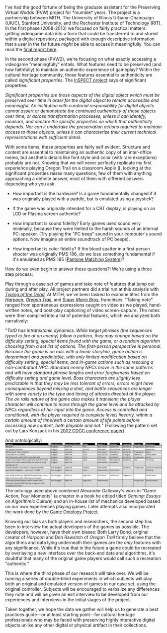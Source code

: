I've had the good fortune of being the graduate assistant for the Preserving Virtual Worlds (PVW) project for \*mumble\* years. The project is a partnership between MITH, The University of Illinois Urbana-Champaign (UIUC), Stanford University, and the Rochester Institute of Technology (RIT). In the first phase (2008-2010) we focused on fairly practical matters: getting videogame data into a form that could be transferred to and stored within a digital repository, packaged with enough descriptive information that a user in the far future _might_ be able to access it meaningfully. You can read the [final report here](https://www.ideals.illinois.edu/handle/2142/17097).

In the second phase (PVW2), we're focusing on what exactly accessing a videogame "meaningfully" entails. What features need to be preserved (and how faithfully) to maintain an authentic experience of gameplay? Within the cultural heritage community, those features essential to authenticity are called _significant properties_. The [InSPECT project](http://www.significantproperties.org.uk/) says of significant properties:

_Significant properties are those aspects of the digital object which must be preserved over time in order for the digital object to remain accessible and meaningful. An institution with curatorial responsibility for digital objects cannot assert or demonstrate the continued authenticity of those objects over time, or across transformation processes, unless it can identify, measure, and declare the specific properties on which that authenticity depends. Nor can it undertake the preservation actions required to maintain access to those objects, unless it can characterize their current technical representations with sufficient detail._

With some items, these properties are fairly self evident. Structure and content are essential to maintaining an authentic copy of an inter-office memo, but aesthetic details like font style and color (with rare exceptions) probably are not. Knowing that we will never perfectly replicate my first experience playing Oregon Trail on a classroom Apple ]\[, looking at the significant properties raises many questions, few of them with anything approaching a definite answer, most of them with different answers depending who you ask.

- How important is the hardware? Is a game fundamentally changed if it was originally played with a paddle, but is emulated using a joystick?

* If the game was originally intended for a CRT display, is playing on an LCD or Plasma screen authentic?

- How important is sound fidelity? Early games used sound very minimally, because they were limited to the harsh sounds of an internal PC-speaker. (Try playing the "PC beep" sound in your computer's sound options. Now imagine an entire soundtrack of PC beeps).

* How important is color fidelity? If the blood spatter in a first person shooter was originally PMS 186, do we lose something fundamental if it's emulated as PMS 185 ([Pantone Matching System](http://www.pantone.com/pages/pantone/index.aspx))?

How do we even begin to answer these questions?! We're using a three step process:

Play through a case set of games and take note of features that jump out during and after play. All project partners did a trial run at this analysis with _[Typing of the Dead](http://www.mobygames.com/game/typing-of-the-dead)._ At MITH, we've been tasked to examine titles from the _[Harpoon](http://www.mobygames.com/game-group/harpoon-series)_, _[Oregon Trail](http://www.mobygames.com/game-group/oregon-trail-series)_, and _[Super Mario Bros.](http://www.mobygames.com/game-group/mario-licensees)_ franchises. "Taking note" ranged from spontaneous expressions caught on video as we played, hand-written notes, and post-play captioning of video screen-capture. The notes were then compiled into a list of potential features, which we analyzed both narratively:

"_TotD has intratextonic dynamics. While target phrases (the sequences typed to fire at an enemy) follow a pattern, they may change based on the difficulty setting, special items found with the game, or a random algorithm choosing from a set list of options. The first-person perspective is personal. Because the game is on rails with a linear storyline, game action is determinant and predictable, with only limited modification based on difficulty setting, special items, and in-game actions such as rescuing a non-combatant NPC. Standard enemy NPCs move in the same patterns and will have standard phrase lengths and error forgiveness based on difficulty setting and game level. Boss characters are slightly less predictable in that they may be less tolerant of errors, errors might have consequences beyond missing a shot, and battle sequences are longer with some variety to the type and timing of attacks directed at the player. The on rails nature of the game also makes it transient; the player character will continue to move through the game level and be attacked by NPCs regardless of her input into the game. Access is controlled and conditional, with the player required to complete levels linearly, within a certain amount of time/with a certain amount of life points before accessing new content, both playable and not._" (Following the pattern set out by Lars Konzack in his [2002 CDGC conference paper](http://mith.umd.edu/wp-content/uploads/2014/02/Konzack_GameCriticism_2002.pdf)).

And ontologically: ![TotDOntology](../../images/2014-02-TotDOntology-980x277.png)The ontology used above combined Alexander Galloway's work in "Game Action, Four Moments" (a chapter in a book he edited titled _Gaming: Essays on Algorithmic Culture_) and an in-house list of mechanics developed based on our own experiences playing games. Later attempts also incorporated the work done by the [Game Ontology Project](http://web.archive.org/web/20130823171057/http://www.gameontology.com:80/index.php/Main_Page).

Knowing our bias as both players and researchers, the second step has been to interview the actual developers of the games as possible. The developers, however, have their own biases: Both Larry Bond, original creator of _Harpoon_ and Don Rawsitch of _Oregon Trail_ firmly believe that the algorithms and data lying underneath their games are the _only_ features with any significance. While it's true that in the future a game could be recreated by overlaying a new interface over the back-end data and algorithms, it's doubtful that many of the original game players would call such a recreation "authentic."

This is where the third phase of our research will take over. We will be running a series of double-blind experiments in which subjects will play both an original and emulated version of games in our case set, using the original controller. Subjects will be encouraged to verbalize any differences they note and will be given an exit interview to be developed from our experiences and interviews in the initial stages of the project.

Taken together, we hope the data we gather will help us to generate a best practices guide—or at least starting point—for cultural heritage professionals who may be faced with preserving highly interactive digital objects unlike any other digital or physical artifact in their collections.